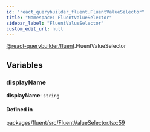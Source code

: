 ```yaml
---
id: "react_querybuilder_fluent.FluentValueSelector"
title: "Namespace: FluentValueSelector"
sidebar_label: "FluentValueSelector"
custom_edit_url: null
---
```


[@react-querybuilder/fluent](../modules/react_querybuilder_fluent.md).FluentValueSelector

## Variables

### displayName

 **displayName**: `string`

#### Defined in

[packages/fluent/src/FluentValueSelector.tsx:59](https://github.com/react-querybuilder/react-querybuilder/blob/55590db8/packages/fluent/src/FluentValueSelector.tsx#L59)

